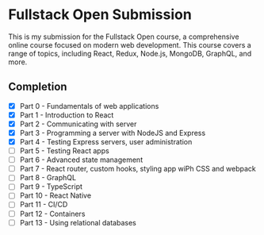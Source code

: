 # Fullstack Open Submission
This is my submission for the Fullstack Open course, a comprehensive online course focused on modern web development. This course covers a range of topics, including React, Redux, Node.js, MongoDB, GraphQL, and more.

## Completion

 - [x] Part 0 - Fundamentals of web applications
 - [x] Part 1 - Introduction to React
 - [x] Part 2 - Communicating with server
 - [x] Part 3 - Programming a server with NodeJS and Express
 - [x] Part 4 - Testing Express servers, user administration
 - [ ] Part 5 - Testing React apps
 - [ ] Part 6 - Advanced state management
 - [ ] Part 7 - React router, custom hooks, styling app wiPh CSS and webpack
 - [ ] Part 8 - GraphQL
 - [ ] Part 9 - TypeScript
 - [ ] Part 10 - React Native
 - [ ] Part 11 - CI/CD
 - [ ] Part 12 - Containers
 - [ ] Part 13 - Using relational databases